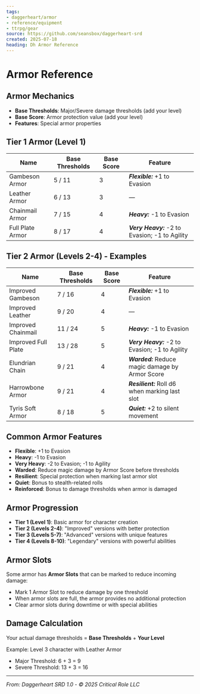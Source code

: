 ```yaml
---
tags:
- daggerheart/armor
- reference/equipment
- ttrpg/gear
source: https://github.com/seansbox/daggerheart-srd
created: 2025-07-18
heading: Dh Armor Reference
---
```


# Armor Reference

## Armor Mechanics

- **Base Thresholds**: Major/Severe damage thresholds (add your level)
- **Base Score**: Armor protection value (add your level)
- **Features**: Special armor properties

## Tier 1 Armor (Level 1)

| **Name** | **Base Thresholds** | **Base Score** | **Feature** |
|----------|---------------------|----------------|-------------|
| Gambeson Armor | 5 / 11 | 3 | ***Flexible:*** +1 to Evasion |
| Leather Armor | 6 / 13 | 3 | — |
| Chainmail Armor | 7 / 15 | 4 | ***Heavy:*** -1 to Evasion |
| Full Plate Armor | 8 / 17 | 4 | ***Very Heavy:*** -2 to Evasion; -1 to Agility |

## Tier 2 Armor (Levels 2-4) - Examples

| **Name** | **Base Thresholds** | **Base Score** | **Feature** |
|----------|---------------------|----------------|-------------|
| Improved Gambeson | 7 / 16 | 4 | ***Flexible:*** +1 to Evasion |
| Improved Leather | 9 / 20 | 4 | — |
| Improved Chainmail | 11 / 24 | 5 | ***Heavy:*** -1 to Evasion |
| Improved Full Plate | 13 / 28 | 5 | ***Very Heavy:*** -2 to Evasion; -1 to Agility |
| Elundrian Chain | 9 / 21 | 4 | ***Warded:*** Reduce magic damage by Armor Score |
| Harrowbone Armor | 9 / 21 | 4 | ***Resilient:*** Roll d6 when marking last slot |
| Tyris Soft Armor | 8 / 18 | 5 | ***Quiet:*** +2 to silent movement |

## Common Armor Features

- **Flexible**: +1 to Evasion
- **Heavy**: -1 to Evasion  
- **Very Heavy**: -2 to Evasion; -1 to Agility
- **Warded**: Reduce magic damage by Armor Score before thresholds
- **Resilient**: Special protection when marking last armor slot
- **Quiet**: Bonus to stealth-related rolls
- **Reinforced**: Bonus to damage thresholds when armor is damaged

## Armor Progression

- **Tier 1 (Level 1)**: Basic armor for character creation
- **Tier 2 (Levels 2-4)**: "Improved" versions with better protection
- **Tier 3 (Levels 5-7)**: "Advanced" versions with unique features  
- **Tier 4 (Levels 8-10)**: "Legendary" versions with powerful abilities

## Armor Slots

Some armor has **Armor Slots** that can be marked to reduce incoming damage:
- Mark 1 Armor Slot to reduce damage by one threshold
- When armor slots are full, the armor provides no additional protection
- Clear armor slots during downtime or with special abilities

## Damage Calculation

Your actual damage thresholds = **Base Thresholds** + **Your Level**

Example: Level 3 character with Leather Armor
- Major Threshold: 6 + 3 = 9
- Severe Threshold: 13 + 3 = 16

---

*From: Daggerheart SRD 1.0 - © 2025 Critical Role LLC*
